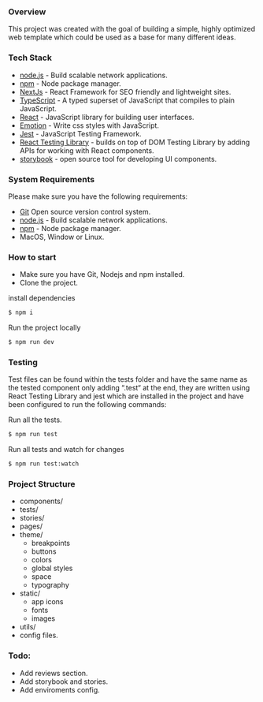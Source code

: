 ### Overview

This project was created with the goal of building a simple, highly optimized web template which could be used as a base for many different ideas.

### Tech Stack

- [node.js](https://nodejs.org/en/) - Build scalable network applications.
- [npm](https://www.npmjs.com/) - Node package manager.
- [NextJs](https://nextjs.org/) - React Framework for SEO friendly and lightweight sites.
- [TypeScript](https://www.npmjs.com/) - A typed superset of JavaScript that compiles to plain JavaScript.
- [React](https://reactjs.org/) - JavaScript library for building user interfaces.
- [Emotion](https://emotion.sh/) - Write css styles with JavaScript.
- [Jest](https://jestjs.io/) - JavaScript Testing Framework.
- [React Testing Library](https://testing-library.com/docs/react-testing-library/intro) - builds on top of DOM Testing Library by adding APIs for working with React components.
- [storybook](https://storybook.js.org/) - open source tool for developing UI components.

### System Requirements

Please make sure you have the following requirements:

- [Git](https://git-scm.com/) Open source version control system.
- [node.js](https://nodejs.org/en/) - Build scalable network applications.
- [npm](https://www.npmjs.com/) - Node package manager.
- MacOS, Window or Linux.

### How to start

- Make sure you have Git, Nodejs and npm installed.
- Clone the project.

install dependencies

```sh
$ npm i
```

Run the project locally

```sh
$ npm run dev
```

### Testing

Test files can be found within the tests folder and have the same name as the tested component only adding “.test“ at the end, they are written using React Testing Library and jest which are installed in the project and have been configured to run the following commands:

Run all the tests.

```sh
$ npm run test
```

Run all tests and watch for changes

```sh
$ npm run test:watch
```

### Project Structure

- components/
- tests/
- stories/
- pages/
- theme/
  - breakpoints
  - buttons
  - colors
  - global styles
  - space
  - typography
- static/
  - app icons
  - fonts
  - images
- utils/
- config files.

### Todo:
- Add reviews section.
- Add storybook and stories.
- Add enviroments config.

